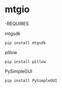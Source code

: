 # mtgio

-REQUIRES

mtgsdk

    pip install mtgsdk

pillow
    
    pip install pillow

PySimpleGUI

    pip install PySimpleGUI
